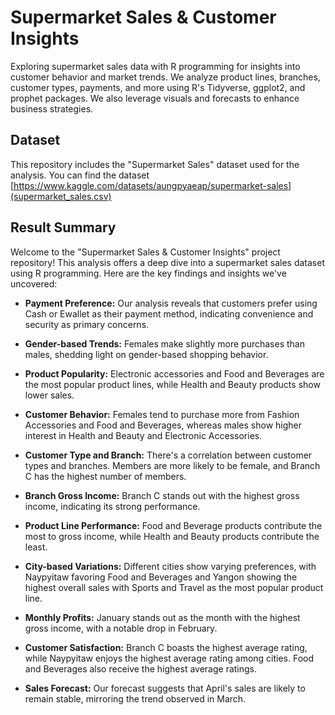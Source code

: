 # Supermarket Sales & Customer Insights
Exploring supermarket sales data with R programming for insights into customer behavior and market trends. We analyze product lines, branches, customer types, payments, and more using R's Tidyverse, ggplot2, and prophet packages. We also leverage visuals and forecasts to enhance business strategies.
## Dataset
This repository includes the "Supermarket Sales" dataset used for the analysis. You can find the dataset [https://www.kaggle.com/datasets/aungpyaeap/supermarket-sales](supermarket_sales.csv)

## Result Summary
Welcome to the "Supermarket Sales & Customer Insights" project repository! This analysis offers a deep dive into a supermarket sales dataset using R programming. Here are the key findings and insights we've uncovered:

- **Payment Preference:** Our analysis reveals that customers prefer using Cash or Ewallet as their payment method, indicating convenience and security as primary concerns.

- **Gender-based Trends:** Females make slightly more purchases than males, shedding light on gender-based shopping behavior.

- **Product Popularity:** Electronic accessories and Food and Beverages are the most popular product lines, while Health and Beauty products show lower sales.

- **Customer Behavior:** Females tend to purchase more from Fashion Accessories and Food and Beverages, whereas males show higher interest in Health and Beauty and Electronic Accessories.

- **Customer Type and Branch:** There's a correlation between customer types and branches. Members are more likely to be female, and Branch C has the highest number of members.

- **Branch Gross Income:** Branch C stands out with the highest gross income, indicating its strong performance.

- **Product Line Performance:** Food and Beverage products contribute the most to gross income, while Health and Beauty products contribute the least.

- **City-based Variations:** Different cities show varying preferences, with Naypyitaw favoring Food and Beverages and Yangon showing the highest overall sales with Sports and Travel as the most popular product line.

- **Monthly Profits:** January stands out as the month with the highest gross income, with a notable drop in February.

- **Customer Satisfaction:** Branch C boasts the highest average rating, while Naypyitaw enjoys the highest average rating among cities. Food and Beverages also receive the highest average ratings.

- **Sales Forecast:** Our forecast suggests that April's sales are likely to remain stable, mirroring the trend observed in March.
